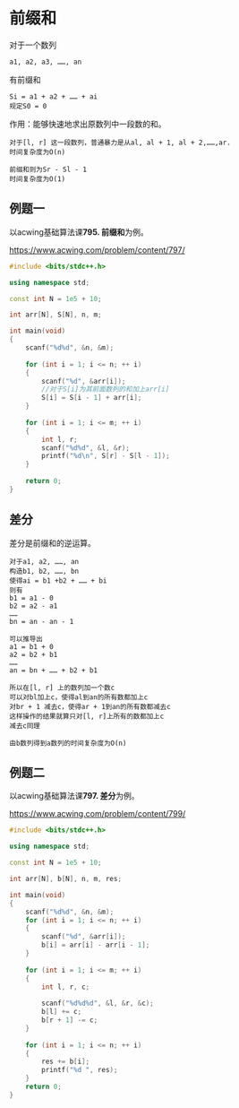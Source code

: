 # 前缀和

对于一个数列

```
a1, a2, a3, ……, an
```

有前缀和

```
Si = a1 + a2 + …… + ai
规定S0 = 0
```

作用：能够快速地求出原数列中一段数的和。

```
对于[l, r] 这一段数列，普通暴力是从al, al + 1, al + 2,……,ar.
时间复杂度为O(n)

前缀和则为Sr - Sl - 1
时间复杂度为O(1)
```

## 例题一

以acwing基础算法课**795. 前缀和**为例。

https://www.acwing.com/problem/content/797/

```c++
#include <bits/stdc++.h>

using namespace std;

const int N = 1e5 + 10;

int arr[N], S[N], n, m;

int main(void)
{
	scanf("%d%d", &n, &m);
	
	for (int i = 1; i <= n; ++ i)
	{
		scanf("%d", &arr[i]);
        //对于S[i]为其前面数列的和加上arr[i]
		S[i] = S[i - 1] + arr[i];
	}
	
	for (int i = 1; i <= m; ++ i)
	{
		int l, r;
		scanf("%d%d", &l, &r);
		printf("%d\n", S[r] - S[l - 1]);
	}
	
	return 0;
}
```

## 差分

差分是前缀和的逆运算。

```
对于a1, a2, ……, an
构造b1, b2, ……, bn
使得ai = b1 +b2 + …… + bi
则有
b1 = a1 - 0
b2 = a2 - a1
……
bn = an - an - 1

可以推导出
a1 = b1 + 0
a2 = b2 + b1
……
an = bn + …… + b2 + b1

所以在[l, r] 上的数列加一个数c
可以对bl加上c，使得al到an的所有数都加上c
对br + 1 减去c，使得ar + 1到an的所有数都减去c
这样操作的结果就算只对[l, r]上所有的数都加上c
减去c同理

由b数列得到a数列的时间复杂度为O(n)
```

## 例题二

以acwing基础算法课**797. 差分**为例。

https://www.acwing.com/problem/content/799/

```c++
#include <bits/stdc++.h>

using namespace std;

const int N = 1e5 + 10;

int arr[N], b[N], n, m, res;

int main(void)
{
    scanf("%d%d", &n, &m);
    for (int i = 1; i <= n; ++ i)
    {
        scanf("%d", &arr[i]);
        b[i] = arr[i] - arr[i - 1];
    }
    
    for (int i = 1; i <= m; ++ i)
    {
        int l, r, c;
        
        scanf("%d%d%d", &l, &r, &c);
        b[l] += c;
        b[r + 1] -= c;
    }
    
    for (int i = 1; i <= n; ++ i)
    {
        res += b[i];
        printf("%d ", res);
    }
    return 0;
}
```




